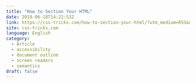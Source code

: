 ```yaml
---
title: "How to Section Your HTML"
date: 2019-06-18T14:22:53Z
link: https://css-tricks.com/how-to-section-your-html/?utm_medium=RSS&utm_source=news.12bit.vn
site: css-tricks.com
language: English
category:
  - Article
  - accessibility
  - document outline
  - screen readers
  - semantics
draft: false
---
```

